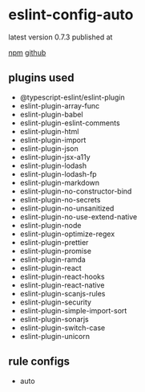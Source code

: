 # eslint-config-auto

latest version 0.7.3 published at

[npm](https://www.npmjs.com/package/eslint-config-auto)
[github](https://github.com/davidjbradshaw/eslint-config-auto)

## plugins used

- @typescript-eslint/eslint-plugin
- eslint-plugin-array-func
- eslint-plugin-babel
- eslint-plugin-eslint-comments
- eslint-plugin-html
- eslint-plugin-import
- eslint-plugin-json
- eslint-plugin-jsx-a11y
- eslint-plugin-lodash
- eslint-plugin-lodash-fp
- eslint-plugin-markdown
- eslint-plugin-no-constructor-bind
- eslint-plugin-no-secrets
- eslint-plugin-no-unsanitized
- eslint-plugin-no-use-extend-native
- eslint-plugin-node
- eslint-plugin-optimize-regex
- eslint-plugin-prettier
- eslint-plugin-promise
- eslint-plugin-ramda
- eslint-plugin-react
- eslint-plugin-react-hooks
- eslint-plugin-react-native
- eslint-plugin-scanjs-rules
- eslint-plugin-security
- eslint-plugin-simple-import-sort
- eslint-plugin-sonarjs
- eslint-plugin-switch-case
- eslint-plugin-unicorn

## rule configs

- auto
